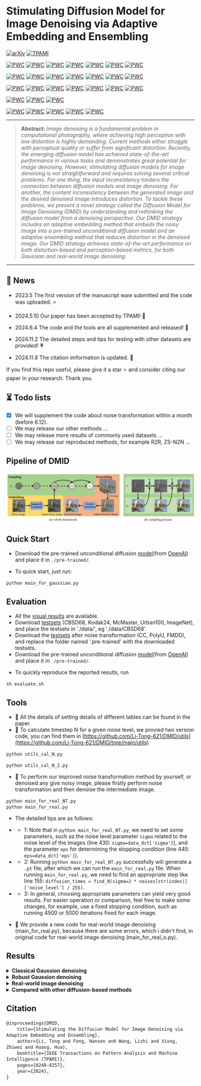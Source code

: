 # Stimulating Diffusion Model for Image Denoising via Adaptive Embedding and Ensembling
[![arXiv](https://img.shields.io/badge/arxiv-paper-FF0000)](https://arxiv.org/abs/2307.03992)
[![TPAMI](https://img.shields.io/badge/TPAMI-paper-179bd3)](https://ieeexplore.ieee.org/document/10607932)

[![PWC](https://img.shields.io/endpoint.svg?url=https://paperswithcode.com/badge/stimulating-the-diffusion-model-for-image/color-image-denoising-on-cbsd68-sigma15)](https://paperswithcode.com/sota/color-image-denoising-on-cbsd68-sigma15?p=stimulating-the-diffusion-model-for-image)
[![PWC](https://img.shields.io/endpoint.svg?url=https://paperswithcode.com/badge/stimulating-the-diffusion-model-for-image/color-image-denoising-on-cbsd68-sigma25)](https://paperswithcode.com/sota/color-image-denoising-on-cbsd68-sigma25?p=stimulating-the-diffusion-model-for-image)
[![PWC](https://img.shields.io/endpoint.svg?url=https://paperswithcode.com/badge/stimulating-the-diffusion-model-for-image/color-image-denoising-on-cbsd68-sigma50)](https://paperswithcode.com/sota/color-image-denoising-on-cbsd68-sigma50?p=stimulating-the-diffusion-model-for-image)
[![PWC](https://img.shields.io/endpoint.svg?url=https://paperswithcode.com/badge/stimulating-the-diffusion-model-for-image/color-image-denoising-on-cbsd68-sigma100)](https://paperswithcode.com/sota/color-image-denoising-on-cbsd68-sigma100?p=stimulating-the-diffusion-model-for-image)
[![PWC](https://img.shields.io/endpoint.svg?url=https://paperswithcode.com/badge/stimulating-the-diffusion-model-for-image/color-image-denoising-on-cbsd68-sigma150)](https://paperswithcode.com/sota/color-image-denoising-on-cbsd68-sigma150?p=stimulating-the-diffusion-model-for-image)
[![PWC](https://img.shields.io/endpoint.svg?url=https://paperswithcode.com/badge/stimulating-the-diffusion-model-for-image/color-image-denoising-on-cbsd68-sigma200)](https://paperswithcode.com/sota/color-image-denoising-on-cbsd68-sigma200?p=stimulating-the-diffusion-model-for-image)
[![PWC](https://img.shields.io/endpoint.svg?url=https://paperswithcode.com/badge/stimulating-the-diffusion-model-for-image/color-image-denoising-on-cbsd68-sigma250)](https://paperswithcode.com/sota/color-image-denoising-on-cbsd68-sigma250?p=stimulating-the-diffusion-model-for-image)


[![PWC](https://img.shields.io/endpoint.svg?url=https://paperswithcode.com/badge/stimulating-the-diffusion-model-for-image/color-image-denoising-on-kodak24-sigma15)](https://paperswithcode.com/sota/color-image-denoising-on-kodak24-sigma15?p=stimulating-the-diffusion-model-for-image)
[![PWC](https://img.shields.io/endpoint.svg?url=https://paperswithcode.com/badge/stimulating-the-diffusion-model-for-image/color-image-denoising-on-kodak24-sigma25)](https://paperswithcode.com/sota/color-image-denoising-on-kodak24-sigma25?p=stimulating-the-diffusion-model-for-image)
[![PWC](https://img.shields.io/endpoint.svg?url=https://paperswithcode.com/badge/stimulating-the-diffusion-model-for-image/color-image-denoising-on-kodak24-sigma50)](https://paperswithcode.com/sota/color-image-denoising-on-kodak24-sigma50?p=stimulating-the-diffusion-model-for-image)
[![PWC](https://img.shields.io/endpoint.svg?url=https://paperswithcode.com/badge/stimulating-the-diffusion-model-for-image/color-image-denoising-on-kodak24-sigma100)](https://paperswithcode.com/sota/color-image-denoising-on-kodak24-sigma100?p=stimulating-the-diffusion-model-for-image)
[![PWC](https://img.shields.io/endpoint.svg?url=https://paperswithcode.com/badge/stimulating-the-diffusion-model-for-image/color-image-denoising-on-kodak24-sigma150)](https://paperswithcode.com/sota/color-image-denoising-on-kodak24-sigma150?p=stimulating-the-diffusion-model-for-image)
[![PWC](https://img.shields.io/endpoint.svg?url=https://paperswithcode.com/badge/stimulating-the-diffusion-model-for-image/color-image-denoising-on-kodak24-sigma200)](https://paperswithcode.com/sota/color-image-denoising-on-kodak24-sigma200?p=stimulating-the-diffusion-model-for-image)
[![PWC](https://img.shields.io/endpoint.svg?url=https://paperswithcode.com/badge/stimulating-the-diffusion-model-for-image/color-image-denoising-on-kodak24-sigma250)](https://paperswithcode.com/sota/color-image-denoising-on-kodak24-sigma250?p=stimulating-the-diffusion-model-for-image)


[![PWC](https://img.shields.io/endpoint.svg?url=https://paperswithcode.com/badge/stimulating-the-diffusion-model-for-image/color-image-denoising-on-mcmaster-sigma15)](https://paperswithcode.com/sota/color-image-denoising-on-mcmaster-sigma15?p=stimulating-the-diffusion-model-for-image)
[![PWC](https://img.shields.io/endpoint.svg?url=https://paperswithcode.com/badge/stimulating-the-diffusion-model-for-image/color-image-denoising-on-mcmaster-sigma25)](https://paperswithcode.com/sota/color-image-denoising-on-mcmaster-sigma25?p=stimulating-the-diffusion-model-for-image)
[![PWC](https://img.shields.io/endpoint.svg?url=https://paperswithcode.com/badge/stimulating-the-diffusion-model-for-image/color-image-denoising-on-mcmaster-sigma50)](https://paperswithcode.com/sota/color-image-denoising-on-mcmaster-sigma50?p=stimulating-the-diffusion-model-for-image)
[![PWC](https://img.shields.io/endpoint.svg?url=https://paperswithcode.com/badge/stimulating-the-diffusion-model-for-image/color-image-denoising-on-mcmaster-sigma100)](https://paperswithcode.com/sota/color-image-denoising-on-mcmaster-sigma100?p=stimulating-the-diffusion-model-for-image)
[![PWC](https://img.shields.io/endpoint.svg?url=https://paperswithcode.com/badge/stimulating-the-diffusion-model-for-image/color-image-denoising-on-mcmaster-sigma150)](https://paperswithcode.com/sota/color-image-denoising-on-mcmaster-sigma150?p=stimulating-the-diffusion-model-for-image)
[![PWC](https://img.shields.io/endpoint.svg?url=https://paperswithcode.com/badge/stimulating-the-diffusion-model-for-image/color-image-denoising-on-mcmaster-sigma200)](https://paperswithcode.com/sota/color-image-denoising-on-mcmaster-sigma200?p=stimulating-the-diffusion-model-for-image)
[![PWC](https://img.shields.io/endpoint.svg?url=https://paperswithcode.com/badge/stimulating-the-diffusion-model-for-image/color-image-denoising-on-mcmaster-sigma250)](https://paperswithcode.com/sota/color-image-denoising-on-mcmaster-sigma250?p=stimulating-the-diffusion-model-for-image)

[![PWC](https://img.shields.io/endpoint.svg?url=https://paperswithcode.com/badge/stimulating-the-diffusion-model-for-image/color-image-denoising-on-urban100-sigma15-1)](https://paperswithcode.com/sota/color-image-denoising-on-urban100-sigma15-1?p=stimulating-the-diffusion-model-for-image)
[![PWC](https://img.shields.io/endpoint.svg?url=https://paperswithcode.com/badge/stimulating-the-diffusion-model-for-image/color-image-denoising-on-urban100-sigma25)](https://paperswithcode.com/sota/color-image-denoising-on-urban100-sigma25?p=stimulating-the-diffusion-model-for-image)
[![PWC](https://img.shields.io/endpoint.svg?url=https://paperswithcode.com/badge/stimulating-the-diffusion-model-for-image/color-image-denoising-on-urban100-sigma50)](https://paperswithcode.com/sota/color-image-denoising-on-urban100-sigma50?p=stimulating-the-diffusion-model-for-image)

[![PWC](https://img.shields.io/endpoint.svg?url=https://paperswithcode.com/badge/stimulating-the-diffusion-model-for-image/color-image-denoising-on-imagenet-val1k)](https://paperswithcode.com/sota/color-image-denoising-on-imagenet-val1k?p=stimulating-the-diffusion-model-for-image)
[![PWC](https://img.shields.io/endpoint.svg?url=https://paperswithcode.com/badge/stimulating-the-diffusion-model-for-image/color-image-denoising-on-imagenet-val1k-1)](https://paperswithcode.com/sota/color-image-denoising-on-imagenet-val1k-1?p=stimulating-the-diffusion-model-for-image)
[![PWC](https://img.shields.io/endpoint.svg?url=https://paperswithcode.com/badge/stimulating-the-diffusion-model-for-image/color-image-denoising-on-imagenet-val1k-2)](https://paperswithcode.com/sota/color-image-denoising-on-imagenet-val1k-2?p=stimulating-the-diffusion-model-for-image)
[![PWC](https://img.shields.io/endpoint.svg?url=https://paperswithcode.com/badge/stimulating-the-diffusion-model-for-image/color-image-denoising-on-imagenet-val1k-3)](https://paperswithcode.com/sota/color-image-denoising-on-imagenet-val1k-3?p=stimulating-the-diffusion-model-for-image)
[![PWC](https://img.shields.io/endpoint.svg?url=https://paperswithcode.com/badge/stimulating-the-diffusion-model-for-image/color-image-denoising-on-imagenet-val1k-4)](https://paperswithcode.com/sota/color-image-denoising-on-imagenet-val1k-4?p=stimulating-the-diffusion-model-for-image)

<hr />

>**Abstract:** *Image denoising is a fundamental problem in computational photography, where achieving high perception with low distortion is highly demanding. Current methods either struggle with perceptual quality or suffer from significant distortion. Recently, the emerging diffusion model has achieved state-of-the-art performance in various tasks and demonstrates great potential for image denoising. However, stimulating diffusion models for image denoising is not straightforward and requires solving several critical problems. For one thing, the input inconsistency hinders the connection between diffusion models and image denoising. For another, the content inconsistency between the generated image and the desired denoised image introduces distortion. To tackle these problems, we present a novel strategy called the Diffusion Model for Image Denoising (DMID) by understanding and rethinking the diffusion model from a denoising perspective. Our DMID strategy includes an adaptive embedding method that embeds the noisy image into a pre-trained unconditional diffusion model and an adaptive ensembling method that reduces distortion in the denoised image. Our DMID strategy achieves state-of-the-art performance on both distortion-based and perception-based metrics, for both Gaussian and real-world image denoising.*
<hr />

## 🚀 News

- 2023.5 The first version of the manuscript waw submitted and the code was uploaded. :star:

- 2024.5.10 Our paper has been accepted by TPAMI! :tada: 

- 2024.6.4 The code and the tools are all supplemented and released! :confetti_ball:

- 2024.11.2 The detailed steps and tips for testing with other datasets are provided! :heartpulse:

- 2024.11.8 The citation imformation is updated. :rose:

If you find this repo useful, please give it a star ⭐ and consider citing our paper in your research. Thank you.

## ⏳ Todo lists

- [x] We will supplement the code about noise transformation within a month (before 6.12). 
- [ ] We may release our other methods ...
- [ ] We may release more results of commonly used datasets ...
- [ ] We may release our reproduced methods, for example R2R, ZS-N2N ...

## Pipeline of DMID
<img src = "./Images/fig3.png"> 


## Quick Start
- Download the pre-trained unconditional diffusion [model](https://openaipublic.blob.core.windows.net/diffusion/jul-2021/256x256_diffusion_uncond.pt)(from [OpenAI](https://github.com/openai/guided-diffusion)) and place it in `./pre-trained/`.

- To quick start, just run:

```
python main_for_gaussian.py
```
<!--
```
python main_for_real.py
``` 
-->

## Evaluation

- All the [visual results](https://github.com/Li-Tong-621/DMID/releases/tag/v1.0) are available.
- Download [testsets](https://github.com/Li-Tong-621/DMID/releases/tag/v1.0) (CBSD68, Kodak24, McMaster, Urban100, ImageNet), and place the testsets in './data/', eg './data/CBSD68'.
- Download the [testsets](https://github.com/Li-Tong-621/DMID/releases/tag/v1.0) after noise transformation (CC, PolyU, FMDD), and replace the folder named '.pre-trained' with the downloaded testsets.
- Download the pre-trained unconditional diffusion [model](https://openaipublic.blob.core.windows.net/diffusion/jul-2021/256x256_diffusion_uncond.pt)(from [OpenAI](https://github.com/openai/guided-diffusion)) and place it in `./pre-trained/`.



<!--
#### Gaussian image denoising testing
- To obtain denoised images, run
```
python main_for_gaussian.py --data_path your_data_path --dataset test_dataset_name --test_sigma test_noise_level --S_t Sampling_times --R_t Repetition_times
```
-->

<!--
#### Real-world image denoising testing
-->
<!--- 
- To obtain denoised images, run
```
python main_for_real.py --clean_path clean_data_path --noisy_path noisy_data_path --datatype test_dataset_name --pertrianed latent_images_path --S_t Sampling_times --R_t Repetition_times
```
-->


- To quickly reproduce the reported results, run
```
sh evaluate.sh
```

<!---
- To quickly reproduce the reported results of CC, run
```
python main_for_real.py --clean_path './data/CC-full/GT/' --noisy_path './data/CC-full/Noisy/' --datatype 'CC' --pertrianed './pre-trained/CC.pt' --S_t 1 --R_t 1
```
```
python main_for_real.py --clean_path './data/CC-full/GT/' --noisy_path './data/CC-full/Noisy/' --datatype 'CC' --pertrianed './pre-trained/CC.pt' --S_t 2 --R_t 500
```
-->



## Tools
-  🔨 All the details of setting details of different tables can be found in the paper.
-  🔨 To calculate timestep N for a given noise level, we provied two version code, you can find them in [https://github.com/Li-Tong-621/DMID/utils](https://github.com/Li-Tong-621/DMID/tree/main/utils)

```
python utils_cal_N.py
```
```
python utils_cal_N_2.py
```

-  🔨 To perform our improved noise transformation method by yourself, or denoised any give noisy image, please firstly perform noise transformation and then denoise the intermediate image. 

```
python main_for_real_NT.py
python main_for_real.py
```

-  The detailed tips are as follows:

-  -  1: Note that in `python main_for_real_NT.py`, we need to set some parameters, such as the noise level parameter `sigma` related to the noise level of the images (line 430: `sigma=data_dct['sigma']`), and the parameter `eps` for determining the stopping condition (line 445: `eps=data_dct['eps']`).

-  -  2: Running `python main_for_real_NT.py` successfully will generate a `.pt` file, after which we can run the `main_for_real.py` file. When running `main_for_real.py`, we need to find an appropriate step like line 155: `diffusion_times = find_N(sigma=2 * noises[str(index)]['noise_level'] / 255)`.

-  -  3: In general, choosing appropriate parameters can yield very good results. For easier operation or comparison, feel free to make some changes, for example, use a fixed stopping condition, such as running 4500 or 5000 iterations fixed for each image.


-  🔨 We provide a new code for real-world image denoising (main_for_real.py), because there are some errors, which i didn't find, in original code for real-world image denoising (main_for_real_o.py).


## Results
<details close>
<summary><b>Classical Gaussion denoising</b></summary>

<img src = "./Images/table1.png"> 
<img src = "./Images/fig5.png"> 
</details>

<details close>
<summary><b>Robust Gaussion denoising</b></summary>

<img src = "./Images/table2.png"> 
<img src = "./Images/fig6.png"> 
</details>

<details close>
<summary><b>Real-world image denoising</b></summary>

<img src = "./Images/table3.png"> 
<img src = "./Images/fig7.png" width=1000> 
</details>

<details close>
<summary><b>Compared with other diffusion-based methods</b></summary>

<img src = "./Images/table6.png"> 
<img src = "./Images/fig13.png"> 
<!-- 这部分内容将被隐藏<img src = "./Images/fig14.png" width=500> -->

</details>



## Citation


```
@inproceedings{DMID,
	title={Stimulating the Diffusion Model for Image Denoising via Adaptive Embedding and Ensembling},
	author={Li, Tong and Feng, Hansen and Wang, Lizhi and Xiong, Zhiwei and Huang, Hua},
	booktitle={IEEE Transactions on Pattern Analysis and Machine Intelligence (TPAMI)},
	pages={8240-8257},
	year={2024},
}
```
